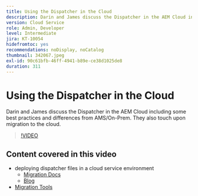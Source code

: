 ```yaml
---
title: Using the Dispatcher in the Cloud
description: Darin and James discuss the Dispatcher in the AEM Cloud including some best practices and differences from AMS/On-Prem. They also touch upon migration to the cloud.
version: Cloud Service
role: Admin, Developer
level: Intermediate
jira: KT-10054
hidefromtoc: yes
recommendations: noDisplay, noCatalog
thumbnail: 342067.jpeg
exl-id: 90c61bfb-46ff-4941-b89e-ce38d1025de8
duration: 311
---
```


# Using the Dispatcher in the Cloud

Darin and James discuss the Dispatcher in the AEM Cloud including some best practices and differences from AMS/On-Prem. They also touch upon migration to the cloud.

>[!VIDEO](https://video.tv.adobe.com/v/342067?quality=12&learn=on)

## Content covered in this video

+ deploying dispatcher files in a cloud service environment
  + [Migration Docs](https://experienceleague.adobe.com/docs/experience-manager-cloud-manager/using/getting-started/dispatcher-configurations.html)
  + [Blog](https://medium.com/adobetech/migrating-a-dispatcher-configuration-from-managed-services-to-aem-as-a-cloud-service-fa8a80d242ee)
+ [Migration Tools](https://github.com/adobe/aio-cli-plugin-aem-cloud-service-migration)

